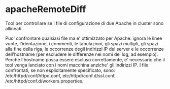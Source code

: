 apacheRemoteDiff
===============

Tool per controllare se i file di configurazione di due Apache in cluster sono allineati.

Puo' confrontare qualsiasi file ma e' ottimizzato per Apache: ignora le linee vuote, l'identazione, i
commenti, le tabulazioni, gli spazi multipli, gli spazi alla fine della riga, le occorrenze degli indirizzi IP del server e le occorrenze dell'hostname (per escludere le differenze nei nomi dei log, ad esempio). Perché l'hostname possa essere escluso correttamente, e' necessario che il tool venga lanciato con i nomi macchina anziche' gli indirizzi IP. I file confrontati, se non esplicitamente specificato, sono: /etc/httpd/conf/httpd.conf,
etc/httpd/conf.d/ssl.conf, /etc/httpd/conf.d/workers.properties.